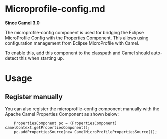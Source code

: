 # Microprofile-config.md

**Since Camel 3.0**

The microprofile-config component is used for bridging the Eclipse
MicroProfile Config with the Properties Component. This allows using
configuration management from Eclipse MicroProfile with Camel.

To enable this, add this component to the classpath and Camel should
auto-detect this when starting up.

# Usage

## Register manually

You can also register the microprofile-config component manually with
the Apache Camel Properties Component as shown below:

        PropertiesComponent pc = (PropertiesComponent) camelContext.getPropertiesComponent();
        pc.addPropertiesSource(new CamelMicroProfilePropertiesSource());
